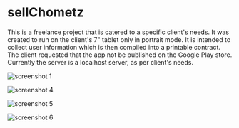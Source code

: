 # sellChometz
This is a freelance project that is catered to a specific client's needs.  It was created to run on the client's 7" tablet only in portrait mode.
It is intended to collect user information which is then compiled into a printable contract.
The client requested that the app not be published on the Google Play store.
Currently the server is a localhost server, as per client's needs.


![screenshot 1](https://user-images.githubusercontent.com/28325967/38592697-7f4cb20e-3d0b-11e8-8567-d7dce82b4b84.png)


![screenshot 4](https://user-images.githubusercontent.com/28325967/38592828-5192b088-3d0c-11e8-9156-2f1458059210.png)


![screenshot 5](https://user-images.githubusercontent.com/28325967/38592868-7ff2cb48-3d0c-11e8-8e6d-65ddf438ab9e.png)


![screenshot 6](https://user-images.githubusercontent.com/28325967/38592899-aed597ce-3d0c-11e8-99a5-08393d51c943.png)
